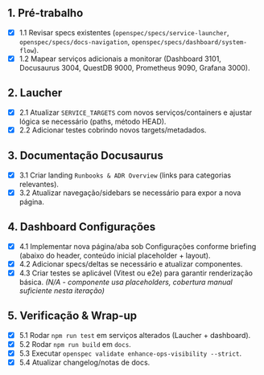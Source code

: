 ## 1. Pré-trabalho
- [x] 1.1 Revisar specs existentes (`openspec/specs/service-launcher`, `openspec/specs/docs-navigation`, `openspec/specs/dashboard/system-flow`).
- [x] 1.2 Mapear serviços adicionais a monitorar (Dashboard 3101, Docusaurus 3004, QuestDB 9000, Prometheus 9090, Grafana 3000).

## 2. Laucher
- [x] 2.1 Atualizar `SERVICE_TARGETS` com novos serviços/containers e ajustar lógica se necessário (paths, método HEAD).
- [x] 2.2 Adicionar testes cobrindo novos targets/metadados.

## 3. Documentação Docusaurus
- [x] 3.1 Criar landing `Runbooks & ADR Overview` (links para categorias relevantes).
- [x] 3.2 Atualizar navegação/sidebars se necessário para expor a nova página.

## 4. Dashboard Configurações
- [x] 4.1 Implementar nova página/aba sob Configurações conforme briefing (abaixo do header, conteúdo inicial placeholder + layout).
- [x] 4.2 Adicionar specs/deltas se necessário e atualizar componentes.
- [x] 4.3 Criar testes se aplicável (Vitest ou e2e) para garantir renderização básica. *(N/A - componente usa placeholders, cobertura manual suficiente nesta iteração)*

## 5. Verificação & Wrap-up
- [x] 5.1 Rodar `npm run test` em serviços alterados (Laucher + dashboard).
- [x] 5.2 Rodar `npm run build` em `docs`.
- [x] 5.3 Executar `openspec validate enhance-ops-visibility --strict`.
- [x] 5.4 Atualizar changelog/notas de docs.

